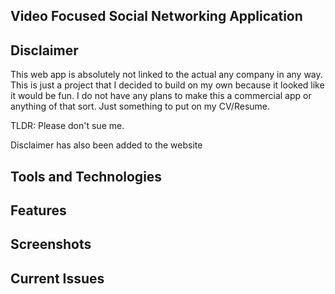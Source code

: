 ## Video Focused Social Networking Application

## Disclaimer
This web app is absolutely not linked to the actual any company in any way. This is just a project that I decided to build on my own because it looked like it would be fun. I do not have any plans to make this a commercial app or anything of that sort. Just something to put on my CV/Resume.

TLDR: Please don't sue me.

Disclaimer has also been added to the website

## Tools and Technologies

## Features

## Screenshots

## Current Issues
